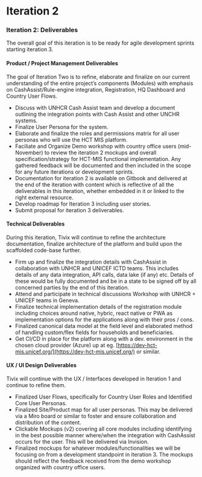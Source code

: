 # Iteration 2

### **Iteration 2: Deliverables**

The overall goal of this iteration is to be ready for agile development sprints starting iteration 3.

####  **Product / Project Management Deliverables**

The goal of Iteration Two is to refine, elaborate and finalize on our current understanding of the entire project’s components \(Modules\) with emphasis on CashAssist/Rule-engine integration, Registration, HQ Dashboard and Country User Flows.

* Discuss with UNHCR Cash Assist team and develop a document outlining the integration points with Cash Assist and other UNCHR systems.
* Finalize User Persona  for the system. 
* Elaborate and finalize the roles and permissions matrix for all user personas who will use the HCT MIS platform.
* Faciliate and Organize Demo workshop with country office users \(mid-November\) to review the iteration 2  mockups and overall specification/strategy for HCT-MIS functional implementation. Any gathered feedback will be documented and then included in the scope for any future iterations or development sprints. 
* Documentation for iteration 2 is available on Gitbook and delivered at the end of the iteration with content which is reflective of all the deliverables in this iteration, whether embedded in it or linked to the right external resource.
* Develop roadmap for Iteration 3 including user stories.
* Submit proposal for iteration 3 deliverables.

####  **Technical Deliverables**

During this iteration, Tivix will continue to refine the architecture documentation, finalize architecture of the platform and build upon the scaffolded code-base further.

* Firm up and finalize the integration details with CashAssist in collaboration with UNHCR and UNICEF ICTD teams. This includes details of any data integration, API calls, data lake \(if any\) etc. Details of these would be fully documented and be in a state to be signed off by all concerned parties by the end of this iteration.
* Attend and participate in technical discussions Workshop with UNHCR + UNICEF teams in Geneva.
* Finalize technical implementation details of the registration module including choices around native, hybric, react native or PWA as implementation options for the applications along with their pros / cons.
* Finalized canonical data model at the field level and elaborated method of handling custom/flex fields for households and beneficiaries.
* Get CI/CD in place for the platform along with a dev. environment in the chosen cloud provider \(Azure\) up at eg. [https://dev-hct-mis.unicef.org/](https://dev-hct-mis.unicef.org/) or similar.

#### 

#### **UX / UI Design Deliverables**

Tivix will continue with the UX / Interfaces developed in Iteration 1 and continue to refine them.

* Finalized User Flows, specifically for Country User Roles and Identified Core User Personas.
* Finalized Site/Product map for all user personas. This may be delivered via a Miro board or similar to foster and ensure collaboration and distribution of the content.
* Clickable Mockups \(v2\) covering all core modules including identifying in the best possible manner where/when the integration with CashAssist occurs for the user. This will be delivered via Invision.
* Finalized mockups for whatever modules/functionalities we will be focusing on from a development standpoint in iteration 3. The mockups should reflect the feedback received from the demo workshop organized with country office users.

